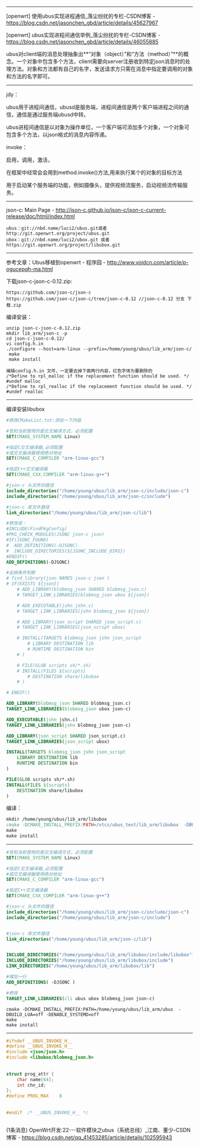 



---

 [openwrt] 使用ubus实现进程通信_落尘纷扰的专栏-CSDN博客 - https://blog.csdn.net/jasonchen_gbd/article/details/45627967

[openwrt] ubus实现进程间通信举例_落尘纷扰的专栏-CSDN博客 - https://blog.csdn.net/jasonchen_gbd/article/details/46055885

ubus对client端的消息处理抽象出**“对象（object）”和“方法（method）”**的概念。一个对象中包含多个方法，client需要向server注册收到特定json消息时的处理方法。对象和方法都有自己的名字，发送请求方只需在消息中指定要调用的对象和方法的名字即可。

---

jdy：

ubus用于进程间通信，ubusd是服务端，进程间通信是两个客户端进程之间的通信，通信是通过服务端ubusd中转。

ubus进程间通信是以对象为操作单位，一个客户端可添加多个对象，一个对象可包含多个方法，以json格式的消息内容传递。



invoke：

启用，调用，激活，

 在框架中经常会会用到method.invoke()方法,用来执行某个的对象的目标方法

用于启动某个服务端的功能，例如摄像头，提供视频流服务，启动视频流传输服务。

---

json-c: Main Page - http://json-c.github.io/json-c/json-c-current-release/doc/html/index.html



```
ubus：git://nbd.name/luci2/ubus.git或者http://git.openwrt.org/project/ubus.git
ubox：git://nbd.name/luci2/ubox.git 或者 https://git.openwrt.org/project/libubox.git
```

---

参考文章：Ubus移植到openwrt - 程序园 - http://www.voidcn.com/article/p-ogucepqh-ma.html

下载json-c-json-c-0.12.zip:

```
https://github.com/json-c/json-c
https://github.com/json-c/json-c/tree/json-c-0.12 //json-c-0.12 分支 下载.zip
```

编译安装：

```
unzip json-c-json-c-0.12.zip
mkdir lib_arm/json-c -p
cd json-c-json-c-0.12/
vi config.h.in
./configure --host=arm-linux --prefix=/home/young/ubus/lib_arm/json-c/
 make
 make install
```

```
编辑config.h.in 文件，一定要去掉下面两行内容，红色字体为要删除的
/*Define to rpl_malloc if the replacement function should be used. */
#undef malloc
/*Define to rpl_realloc if the replacement function should be used. */
#undef realloc
```

---

编译安装libubox

```cmake
#修改CMakeList.txt:添加一下内容

#告知当前使用的是交叉编译方式，必须配置
SET(CMAKE_SYSTEM_NAME Linux)

#指定C交叉编译器,必须配置
#或交叉编译器使用绝对地址
SET(CMAKE_C_COMPILER "arm-linux-gcc")

#指定C++交叉编译器
SET(CMAKE_CXX_COMPILER "arm-linux-g++")

#json-c 头文件的路径
include_directories("/home/young/ubus/lib_arm/json-c/include/json-c")
include_directories("/home/young/ubus/lib_arm/json-c/include")

#json-c 库文件路径
link_directories("/home/young/ubus/lib_arm/json-c/lib")

#修改成：
#INCLUDE(FindPkgConfig)
#PKG_CHECK_MODULES(JSONC json-c json)
#IF(JSONC_FOUND)
#  ADD_DEFINITIONS(-DJSONC)
#  INCLUDE_DIRECTORIES(${JSONC_INCLUDE_DIRS})
#ENDIF()
ADD_DEFINITIONS(-DJSONC)

#去掉条件判断
# find_library(json NAMES json-c json )
# IF(EXISTS ${json})
	# ADD_LIBRARY(blobmsg_json SHARED blobmsg_json.c)
	# TARGET_LINK_LIBRARIES(blobmsg_json ubox ${json})

	# ADD_EXECUTABLE(jshn jshn.c)
	# TARGET_LINK_LIBRARIES(jshn blobmsg_json ${json})

	# ADD_LIBRARY(json_script SHARED json_script.c)
	# TARGET_LINK_LIBRARIES(json_script ubox)

	# INSTALL(TARGETS blobmsg_json jshn json_script
		# LIBRARY DESTINATION lib
		# RUNTIME DESTINATION bin
	# )

	# FILE(GLOB scripts sh/*.sh)
	# INSTALL(FILES ${scripts}
		# DESTINATION share/libubox
	# )

# ENDIF()

ADD_LIBRARY(blobmsg_json SHARED blobmsg_json.c)
TARGET_LINK_LIBRARIES(blobmsg_json ubox json-c)

ADD_EXECUTABLE(jshn jshn.c)
TARGET_LINK_LIBRARIES(jshn blobmsg_json json-c)

ADD_LIBRARY(json_script SHARED json_script.c)
TARGET_LINK_LIBRARIES(json_script ubox)

INSTALL(TARGETS blobmsg_json jshn json_script
	LIBRARY DESTINATION lib
	RUNTIME DESTINATION bin
)

FILE(GLOB scripts sh/*.sh)
INSTALL(FILES ${scripts}
	DESTINATION share/libubox
)
```

编译：

```makefile
mkdir /home/young/ubus/lib_arm/libubox
cmake -DCMAKE_INSTALL_PREFIX:PATH=/vtcs/ubus_test/lib_arm/libubox  -DBUILD_LUA=off
make
make install
```

----

```cmake
#告知当前使用的是交叉编译方式，必须配置
SET(CMAKE_SYSTEM_NAME Linux)

#指定C交叉编译器,必须配置
#或交叉编译器使用绝对地址
SET(CMAKE_C_COMPILER "arm-linux-gcc")

#指定C++交叉编译器
SET(CMAKE_CXX_COMPILER "arm-linux-g++")

#json-c 头文件的路径
include_directories("/home/young/ubus/lib_arm/json-c/include/json-c")
include_directories("/home/young/ubus/lib_arm/json-c/include")


#json-c 库文件路径
link_directories("/home/young/ubus/lib_arm/json-c/lib")


INCLUDE_DIRECTORIES("/home/young/ubus/lib_arm/libubox/include/libubox")
INCLUDE_DIRECTORIES("/home/young/ubus/lib_arm/libubox/include")
LINK_DIRECTORIES("/home/young/ubus/lib_arm/libubox/lib")

#增加一行
ADD_DEFINITIONS( -DJSONC )

#修改
TARGET_LINK_LIBRARIES(cli ubus ubox blobmsg_json json-c)

```



```
cmake -DCMAKE_INSTALL_PREFIX:PATH=/home/young/ubus/lib_arm/ubus  -DBUILD_LUA=off -DENABLE_SYSTEMD=off
make
make install
```

---

```C
#ifndef __UBUS_INVOKE_H__
#define __UBUS_INVOKE_H__
#include <json/json.h>
#include <libubox/blobmsg_json.h>
 
 
struct prog_attr {
	char name[64];
	int chn_id;
};
#define PROG_MAX	8
 
 
#endif  /* __UBUS_INVOKE_H__ */
```

```

```

(1条消息) OpenWrt开发:22---软件模块之ubus（系统总线）_江南、董少-CSDN博客 - https://blog.csdn.net/qq_41453285/article/details/102595943